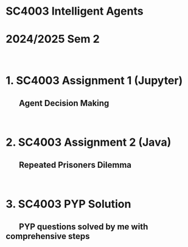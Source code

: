 # SC4003 Intelligent Agents
# 2024/2025 Sem 2
<br>

# 1. SC4003 Assignment 1 (Jupyter)
## $~~~~~~$ Agent Decision Making   
<br>  

# 2. SC4003 Assignment 2 (Java)
## $~~~~~~$ Repeated Prisoners Dilemma
<br>

# 3. SC4003 PYP Solution
## $~~~~~~$ PYP questions solved by me with comprehensive steps
